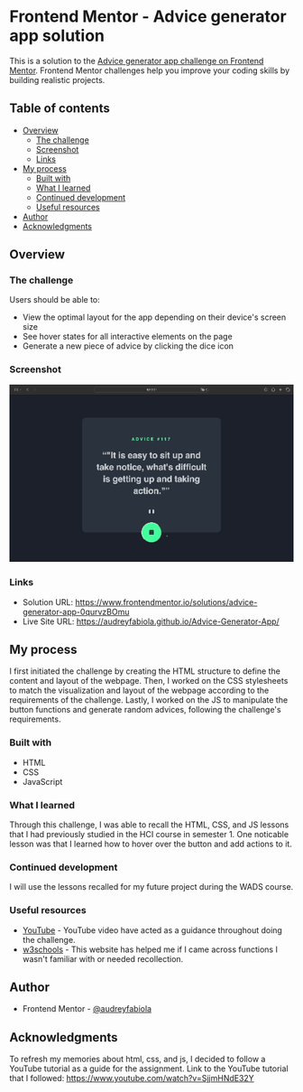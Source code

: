 # Frontend Mentor - Advice generator app solution

This is a solution to the [Advice generator app challenge on Frontend Mentor](https://www.frontendmentor.io/challenges/advice-generator-app-QdUG-13db). Frontend Mentor challenges help you improve your coding skills by building realistic projects.

## Table of contents

- [Overview](#overview)
  - [The challenge](#the-challenge)
  - [Screenshot](#screenshot)
  - [Links](#links)
- [My process](#my-process)
  - [Built with](#built-with)
  - [What I learned](#what-i-learned)
  - [Continued development](#continued-development)
  - [Useful resources](#useful-resources)
- [Author](#author)
- [Acknowledgments](#acknowledgments)

## Overview

### The challenge

Users should be able to:

- View the optimal layout for the app depending on their device's screen size
- See hover states for all interactive elements on the page
- Generate a new piece of advice by clicking the dice icon

### Screenshot

![advice-generator-screenshot](./advice-generator.gif)

### Links

- Solution URL: https://www.frontendmentor.io/solutions/advice-generator-app-0qurvzBOmu
- Live Site URL: https://audreyfabiola.github.io/Advice-Generator-App/

## My process

I first initiated the challenge by creating the HTML structure to define the content and layout of the webpage. Then, I worked on the CSS stylesheets to match the visualization and layout of the webpage according to the requirements of the challenge. Lastly, I worked on the JS to manipulate the button functions and generate random advices, following the challenge's requirements.

### Built with

- HTML
- CSS
- JavaScript

### What I learned

Through this challenge, I was able to recall the HTML, CSS, and JS lessons that I had previously studied in the HCI course in semester 1. One noticable lesson was that I learned how to hover over the button and add actions to it.

### Continued development

I will use the lessons recalled for my future project during the WADS course. 

### Useful resources

- [YouTube](https://www.youtube.com) - YouTube video have acted as a guidance throughout doing the challenge. 
- [w3schools](https://www.w3schools.com) - This website has helped me if I came across functions I wasn't familiar with or needed recollection.

## Author

- Frontend Mentor - [@audreyfabiola](https://www.frontendmentor.io/profile/audreyfabiola)

## Acknowledgments

To refresh my memories about html, css, and js, I decided to follow a YouTube tutorial as a guide for the assignment.
Link to the YouTube tutorial that I followed: https://www.youtube.com/watch?v=SjjmHNdE32Y
